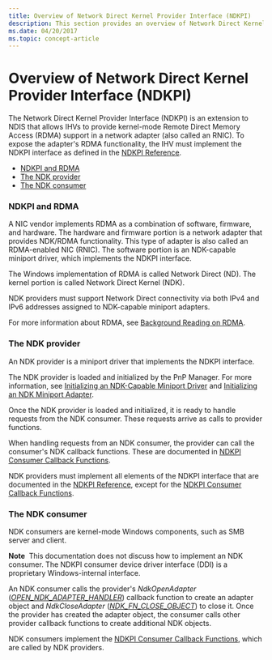 ```yaml
---
title: Overview of Network Direct Kernel Provider Interface (NDKPI)
description: This section provides an overview of Network Direct Kernel Provider Interface (NDKPI)
ms.date: 04/20/2017
ms.topic: concept-article
---
```


# Overview of Network Direct Kernel Provider Interface (NDKPI)


The Network Direct Kernel Provider Interface (NDKPI) is an extension to NDIS that allows IHVs to provide kernel-mode Remote Direct Memory Access (RDMA) support in a network adapter (also called an RNIC). To expose the adapter's RDMA functionality, the IHV must implement the NDKPI interface as defined in the [NDKPI Reference](/windows-hardware/drivers/ddi/_netvista/).

-   [NDKPI and RDMA](#ndkpi-and-rdma)
-   [The NDK provider](#the-ndk-provider)
-   [The NDK consumer](#the-ndk-consumer)

### NDKPI and RDMA

A NIC vendor implements RDMA as a combination of software, firmware, and hardware. The hardware and firmware portion is a network adapter that provides NDK/RDMA functionality. This type of adapter is also called an RDMA-enabled NIC (RNIC). The software portion is an NDK-capable miniport driver, which implements the NDKPI interface.

The Windows implementation of RDMA is called Network Direct (ND). The kernel portion is called Network Direct Kernel (NDK).

NDK providers must support Network Direct connectivity via both IPv4 and IPv6 addresses assigned to NDK-capable miniport adapters.

For more information about RDMA, see [Background Reading on RDMA](background-reading-on-rdma.md).

### The NDK provider

An NDK provider is a miniport driver that implements the NDKPI interface.

The NDK provider is loaded and initialized by the PnP Manager. For more information, see [Initializing an NDK-Capable Miniport Driver](initializing-an-ndk-capable-miniport-driver.md) and [Initializing an NDK Miniport Adapter](initializing-an-ndk-miniport-adapter.md).

Once the NDK provider is loaded and initialized, it is ready to handle requests from the NDK consumer. These requests arrive as calls to provider functions.

When handling requests from an NDK consumer, the provider can call the consumer's NDK callback functions. These are documented in [NDKPI Consumer Callback Functions](/windows-hardware/drivers/ddi/_netvista/).

NDK providers must implement all elements of the NDKPI interface that are documented in the [NDKPI Reference](/windows-hardware/drivers/ddi/_netvista/), except for the [NDKPI Consumer Callback Functions](/windows-hardware/drivers/ddi/_netvista/).

### The NDK consumer

NDK consumers are kernel-mode Windows components, such as SMB server and client.

**Note**  This documentation does not discuss how to implement an NDK consumer. The NDKPI consumer device driver interface (DDI) is a proprietary Windows-internal interface.

 

An NDK consumer calls the provider's *NdkOpenAdapter* ([*OPEN\_NDK\_ADAPTER\_HANDLER*](/windows-hardware/drivers/ddi/ndisndk/nc-ndisndk-open_ndk_adapter_handler)) callback function to create an adapter object and *NdkCloseAdapter* ([*NDK\_FN\_CLOSE\_OBJECT*](/windows-hardware/drivers/ddi/ndkpi/nc-ndkpi-ndk_fn_close_object)) to close it. Once the provider has created the adapter object, the consumer calls other provider callback functions to create additional NDK objects.

NDK consumers implement the [NDKPI Consumer Callback Functions](/windows-hardware/drivers/ddi/_netvista/), which are called by NDK providers.


 

